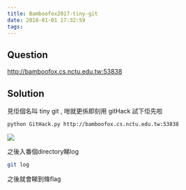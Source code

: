 ```yaml
---
title: Bamboofox2017-tiny-git
date: 2018-01-01 17:32:59
tags:
---
```


## Question
http://bamboofox.cs.nctu.edu.tw:53838

## Solution
見佢個名叫 tiny git , 咁就更係即刻用 gitHack 試下佢先啦
``` bash
python GitHack.py http://bamboofox.cs.nctu.edu.tw:53838
```
![](img1.png)

之後入番個directory睇log
``` bash
git log
```

之後就會睇到條flag
